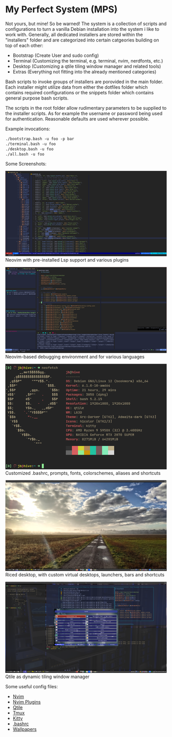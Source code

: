 # My Perfect System (MPS)
Not yours, but mine! So be warned!
The system is a collection of scripts and configurations to turn a vanilla
Debian installation into the system i like to work with.
Generally, all dedicated installers are stored within the "installers" folder
and are categorized into certain catgeories building on top of each other:
- Bootstrap (Create User and sudo config)
- Terminal (Customizing the terminal, e.g. terminal, nvim, nerdfonts, etc.)
- Desktop (Customizing a qtile tiling window manager and related tools)
- Extras (Everything not fitting into the already mentioned categories)

Bash scripts to invoke groups of installers are porovided in the main folder.
Each installer might utilize data from either the dotfiles folder
which contains required configurations or the snippets folder
which contains general purpose bash scripts.

The scripts in the root folder allow rudimentary parameters
to be supplied to the installer scripts. As for example the username
or password being used for authentication.
Reasonable defaults are used wherever possible.

Example invocations:

```
./bootstrap.bash -u foo -p bar
./terminal.bash -u foo
./desktop.bash -u foo
./all.bash -u foo
```

Some Screenshots:

![Neovim](screenshots/nvim.png) \
Neovim with pre-installed Lsp support and various plugins

![Debug](screenshots/debug.png) \
Neovim-based debugging environment and for various languages

![Terminal](screenshots/kitty.png) \
Customized .bashrc, prompts, fonts, colorschemes, aliases and shortcuts

![Desktop](screenshots/desktop.png) \
Riced desktop, with custom virtual desktops, launchers, bars and shortcuts

![Qtile](screenshots/qtile.png) \
Qtile as dynamic tiling window manager

Some useful config files:
- [Nvim](https://github.com/odem/mps/blob/main/dotfiles/.config/nvim/lua/main/keymap.lua)
- [Nvim Plugins](https://github.com/odem/mps/tree/main/dotfiles/.config/nvim/lua/config)
- [Qtile](https://github.com/odem/mps/blob/main/dotfiles/.config/qtile/keybinds.py)
- [Tmux](https://github.com/odem/mps/blob/main/dotfiles/.config/tmux/tmux.conf.local)
- [Kitty](https://github.com/odem/mps/blob/main/dotfiles/.config/kitty/kitty.conf)
- [.bashrc](https://github.com/odem/mps/blob/main/dotfiles/.bashrc)
- [Wallpapers](https://github.com/odem/mps/tree/main/dotfiles/.config/images)
